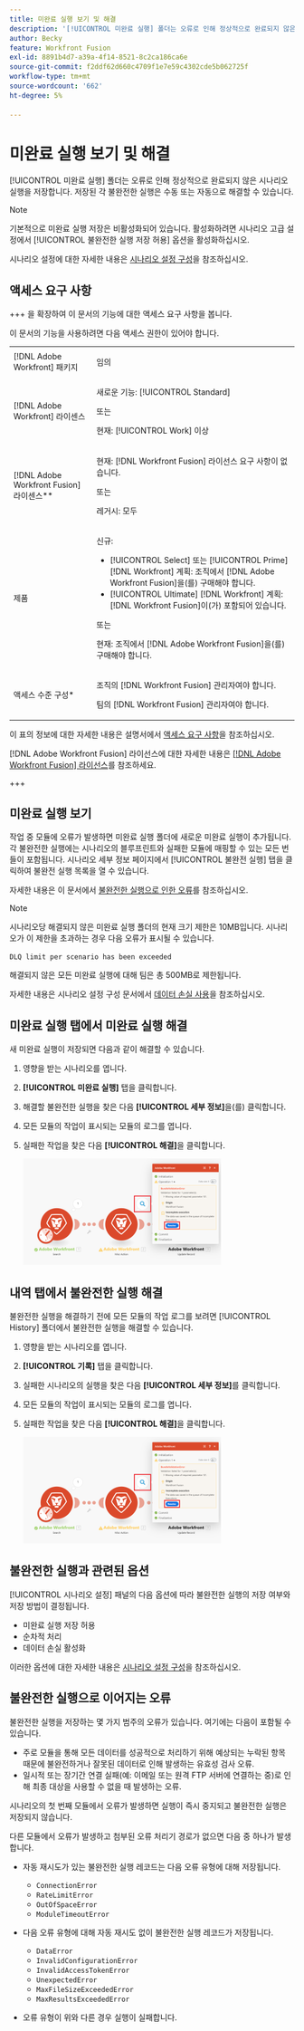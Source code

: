 ```yaml
---
title: 미완료 실행 보기 및 해결
description: '[!UICONTROL 미완료 실행] 폴더는 오류로 인해 정상적으로 완료되지 않은 시나리오 실행을 저장합니다. 저장된 각 불완전한 실행은 수동 또는 자동으로 해결할 수 있습니다.'
author: Becky
feature: Workfront Fusion
exl-id: 8891b4d7-a39a-4f14-8521-8c2ca186ca6e
source-git-commit: f2ddf62d660c4709f1e7e59c4302cde5b062725f
workflow-type: tm+mt
source-wordcount: '662'
ht-degree: 5%

---
```


# 미완료 실행 보기 및 해결

[!UICONTROL 미완료 실행] 폴더는 오류로 인해 정상적으로 완료되지 않은 시나리오 실행을 저장합니다. 저장된 각 불완전한 실행은 수동 또는 자동으로 해결할 수 있습니다.

>[!NOTE]
>
>기본적으로 미완료 실행 저장은 비활성화되어 있습니다. 활성화하려면 시나리오 고급 설정에서 [!UICONTROL 불완전한 실행 저장 허용] 옵션을 활성화하십시오.
>
>시나리오 설정에 대한 자세한 내용은 [시나리오 설정 구성](/help/workfront-fusion/create-scenarios/config-scenarios-settings/configure-scenario-settings.md)을 참조하십시오.

## 액세스 요구 사항

+++ 을 확장하여 이 문서의 기능에 대한 액세스 요구 사항을 봅니다.

이 문서의 기능을 사용하려면 다음 액세스 권한이 있어야 합니다.

<table style="table-layout:auto">
 <col> 
 <col> 
 <tbody> 
  <tr> 
   <td role="rowheader">[!DNL Adobe Workfront] 패키지</td> 
   <td> <p>임의</p> </td> 
  </tr> 
  <tr data-mc-conditions=""> 
   <td role="rowheader">[!DNL Adobe Workfront] 라이센스</td> 
   <td> <p>새로운 기능: [!UICONTROL Standard]</p><p>또는</p><p>현재: [!UICONTROL Work] 이상</p> </td> 
  </tr> 
  <tr> 
   <td role="rowheader">[!DNL Adobe Workfront Fusion] 라이센스**</td> 
   <td>
   <p>현재: [!DNL Workfront Fusion] 라이선스 요구 사항이 없습니다.</p>
   <p>또는</p>
   <p>레거시: 모두 </p>
   </td> 
  </tr> 
  <tr> 
   <td role="rowheader">제품</td> 
   <td>
   <p>신규:</p> <ul><li>[!UICONTROL Select] 또는 [!UICONTROL Prime] [!DNL Workfront] 계획: 조직에서 [!DNL Adobe Workfront Fusion]을(를) 구매해야 합니다.</li><li>[!UICONTROL Ultimate] [!DNL Workfront] 계획: [!DNL Workfront Fusion]이(가) 포함되어 있습니다.</li></ul>
   <p>또는</p>
   <p>현재: 조직에서 [!DNL Adobe Workfront Fusion]을(를) 구매해야 합니다.</p>
   </td> 
  </tr>
  <tr data-mc-conditions=""> 
   <td role="rowheader">액세스 수준 구성*</td> 
   <td> 
     <p>조직의 [!DNL Workfront Fusion] 관리자여야 합니다.</p>
     <p>팀의 [!DNL Workfront Fusion] 관리자여야 합니다.</p>
   </td> 
  </tr> 
   </td> 
  </tr> 
 </tbody> 
</table>

이 표의 정보에 대한 자세한 내용은 설명서에서 [액세스 요구 사항](/help/workfront-fusion/references/licenses-and-roles/access-level-requirements-in-documentation.md)을 참조하십시오.

[!DNL Adobe Workfront Fusion] 라이선스에 대한 자세한 내용은 [[!DNL Adobe Workfront Fusion] 라이선스](/help/workfront-fusion/set-up-and-manage-workfront-fusion/licensing-operations-overview/license-automation-vs-integration.md)를 참조하세요.

+++

## 미완료 실행 보기

작업 중 모듈에 오류가 발생하면 미완료 실행 폴더에 새로운 미완료 실행이 추가됩니다. 각 불완전한 실행에는 시나리오의 블루프린트와 실패한 모듈에 매핑할 수 있는 모든 번들이 포함됩니다. 시나리오 세부 정보 페이지에서 [!UICONTROL 불완전 실행] 탭을 클릭하여 불완전 실행 목록을 열 수 있습니다.

<!--

![Incomplete executions tab](assets/incomplete-executions-tab-350x102.png)

-->

자세한 내용은 이 문서에서 [불완전한 실행으로 인한 오류](#errors-resulting-into-incomplete-executions)를 참조하십시오.

>[!NOTE]
>
>시나리오당 해결되지 않은 미완료 실행 폴더의 현재 크기 제한은 10MB입니다. 시나리오가 이 제한을 초과하는 경우 다음 오류가 표시될 수 있습니다.
>
>`DLQ limit per scenario has been exceeded`
>
>해결되지 않은 모든 미완료 실행에 대해 팀은 총 500MB로 제한됩니다.
>
>자세한 내용은 시나리오 설정 구성 문서에서 [데이터 손실 사용](/help/workfront-fusion/create-scenarios/config-scenarios-settings/configure-scenario-settings.md#enable-data-loss)을 참조하십시오.


## 미완료 실행 탭에서 미완료 실행 해결

새 미완료 실행이 저장되면 다음과 같이 해결할 수 있습니다.

1. 영향을 받는 시나리오를 엽니다.
1. **[!UICONTROL 미완료 실행]** 탭을 클릭합니다.
1. 해결할 불완전한 실행을 찾은 다음 **[!UICONTROL 세부 정보]**&#x200B;을(를) 클릭합니다.
1. 모든 모듈의 작업이 표시되는 모듈의 로그를 엽니다.
1. 실패한 작업을 찾은 다음 **[!UICONTROL 해결]**&#x200B;을 클릭합니다.

   ![확인 단추](assets/resolve-btn-350x188.png)



## 내역 탭에서 불완전한 실행 해결

불완전한 실행을 해결하기 전에 모든 모듈의 작업 로그를 보려면 [!UICONTROL History] 폴더에서 불완전한 실행을 해결할 수 있습니다.

1. 영향을 받는 시나리오를 엽니다.
1. **[!UICONTROL 기록]** 탭을 클릭합니다.
1. 실패한 시나리오의 실행을 찾은 다음 **[!UICONTROL 세부 정보]**&#x200B;를 클릭합니다.
1. 모든 모듈의 작업이 표시되는 모듈의 로그를 엽니다.
1. 실패한 작업을 찾은 다음 **[!UICONTROL 해결]**&#x200B;을 클릭합니다.

   ![확인 단추](assets/resolve-btn-350x188.png)

## 불완전한 실행과 관련된 옵션

[!UICONTROL 시나리오 설정] 패널의 다음 옵션에 따라 불완전한 실행의 저장 여부와 저장 방법이 결정됩니다.

* 미완료 실행 저장 허용
* 순차적 처리
* 데이터 손실 활성화

이러한 옵션에 대한 자세한 내용은 [시나리오 설정 구성](/help/workfront-fusion/create-scenarios/config-scenarios-settings/configure-scenario-settings.md)을 참조하십시오.

## 불완전한 실행으로 이어지는 오류

불완전한 실행을 저장하는 몇 가지 범주의 오류가 있습니다. 여기에는 다음이 포함될 수 있습니다.

* 주로 모듈을 통해 모든 데이터를 성공적으로 처리하기 위해 예상되는 누락된 항목 때문에 불완전하거나 잘못된 데이터로 인해 발생하는 유효성 검사 오류.
* 일시적 또는 장기간 연결 실패(예: 이메일 또는 원격 FTP 서버에 연결하는 중)로 인해 최종 대상을 사용할 수 없을 때 발생하는 오류.

시나리오의 첫 번째 모듈에서 오류가 발생하면 실행이 즉시 중지되고 불완전한 실행은 저장되지 않습니다.

다른 모듈에서 오류가 발생하고 첨부된 오류 처리기 경로가 없으면 다음 중 하나가 발생합니다.

* 자동 재시도가 있는 불완전한 실행 레코드는 다음 오류 유형에 대해 저장됩니다.

   * `ConnectionError`
   * `RateLimitError`
   * `OutOfSpaceError`
   * `ModuleTimeoutError`

* 다음 오류 유형에 대해 자동 재시도 없이 불완전한 실행 레코드가 저장됩니다.

   * `DataError`
   * `InvalidConfigurationError`
   * `InvalidAccessTokenError`
   * `UnexpectedError`
   * `MaxFileSizeExceededError`
   * `MaxResultsExceededError`

* 오류 유형이 위와 다른 경우 실행이 실패합니다.
